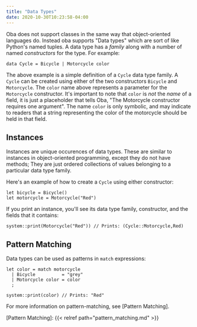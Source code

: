 ```yaml
---
title: "Data Types"
date: 2020-10-30T10:23:58-04:00
---
```


Oba does not support classes in the same way that object-oriented languages do.
Instead oba supports "Data types" which are sort of like Python's named
tuples. A data type has a _family_ along with a number of named _constructors_
for the type. For example:

```
data Cycle = Bicycle | Motorcycle color
```

The above example is a simple definition of a `Cycle` data type family. A 
`Cycle` can be created using either of the two constructors `Bicycle` and
`Motorcycle`. The `color` name above represents a parameter for the
`Motorcycle` constructor.  It's important to note that `color` is _not_ the
_name_ of a field, it is just a placeholder that tells Oba, "The Motorcycle
constructor requires one argument". The name `color` is only symbolic, and
may indicate to readers that a string representing the color of the motorcycle
should be held in that field.

## Instances

Instances are unique occurences of data types. These are similar to instances in
object-oriented programming, except they do not have methods; They are just
ordered collections of values belonging to a particular data type family.

Here's an example of how to create a `Cycle` using either constructor:

```
let bicycle = Bicycle()
let motorcycle = Motorcycle("Red")
```

If you print an instance, you'll see its data type family, constructor, and the
fields that it contains:

```
system::print(Motorcycle("Red")) // Prints: (Cycle::Motorcycle,Red)
```

## Pattern Matching

Data types can be used as patterns in `match` expressions:

```
let color = match motorcycle
  | Bicycle          = "grey"
  | Motorcycle color = color
  ;

system::print(color) // Prints: "Red"
```

For more information on pattern-matching, see [Pattern Matching].

[Pattern Matching]: {{< relref path="pattern_matching.md" >}}
